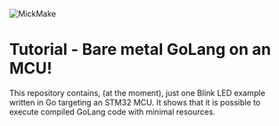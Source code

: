 ![MickMake](https://www.mickmake.com/banner.png)


# Tutorial - Bare metal GoLang on an MCU!
This repository contains, (at the moment), just one Blink LED example written in Go targeting an STM32 MCU.
It shows that it is possible to execute compiled GoLang code with minimal resources.


